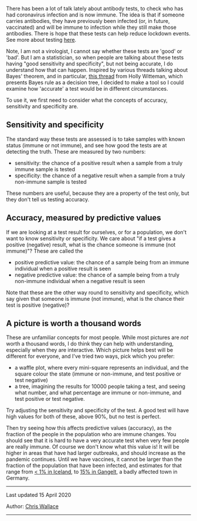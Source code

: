 There has been a lot of talk lately about antibody tests, to check who
has had coronavirus infection and is now immune. The idea is that if someone carries antibodies, they have previously been infected (or, in future, vaccinated) and will be immune to infection while they still make those antibodies. There is hope that these tests can help reduce lockdown events.  See more about testing [here](https://www.bbc.co.uk/news/health-51943612).

Note, I am not a virologist, I cannot say whether these tests are
'good' or 'bad'.  But I am a statistician, so when people are talking
about these tests having "good sensitivity and specificity", but not
being accurate, I do understand how that can happen.  Inspired by
various threads talking about Bayes' theorem, and in particular,
[this
thread](https://twitter.com/hwitteman/status/1249917008935882753?ref_src=twsrc%5Etfw)
from Holly Witteman, which presents Bayes rule as a decision tree, I
decided to make a tool so I could examine how 'accurate' a test
would be in different circumstances.

To use it, we first need to consider what the concepts of accuracy, sensitivity and specificity are.

## Sensitivity and specificity
The standard way these
tests are assessed is to take samples with known status (immune or not
immune), and see how good the tests are at detecting the truth.
These are measured by two numbers:
  * sensitivity: the chance of a positive result when a sample from a truly immune sample is tested
  * specificity: the chance of a negative result when a sample from a truly non-immune sample is tested

These numbers are useful, because they are a property of the test only, but they don't tell us testing accuracy.


## Accuracy, measured by predictive values

If we are looking at a test result for ourselves, or for a population, we don't want to know sensitivity or specificity.  We care about "if a test gives a positive (negative) result, what is the chance someone is immune (not immune)"?  These are called the
  * positive predictive value: the chance of a sample being from an immune individual when a positive result is seen
  * negative predictive value: the chance of a sample being from a truly non-immune individual when a negative result is seen

Note that these are the other way round to sensitivity and specificity, which say given that someone is immune (not immune), what is the chance their test is positive (negative)?

## A picture is worth a thousand words
These are unfamiliar concepts for most people.  While most pictures are *not* worth a thousand words, I do think they can help with understanding, especially when they are interactive.  Which picture helps best will be different for everyone, and I've tried two ways, pick which you prefer:
  * a waffle plot, where every mini-square represents an individual, and the square colour the state (immune or non-immune, and test positive or test negative)
  * a tree, imagining the results for 10000 people taking a test, and seeing what number, and what percentage are immune or non-immune, and test positive or test negative.

Try adjusting the sensitivity and specificity of the test.  A good test will have high values for both of these, above 90%, but no test is perfect.

Then try seeing how this affects predictive values (accuracy), as the fraction of the people in the population who are immune changes.  You should see that it is hard to have a very accurate test when very few people are really immune.  Of course we don't know what this value is!  It will be higher in areas that have had larger outbreaks, and should increase as the pandemic continues.  Until we have vaccines, it cannot be larger than the fraction of the population that have been infected, and estimates for that range from [< 1% in Iceland](https://www.nejm.org/doi/full/10.1056/NEJMoa2006100), to [15% in Gangelt](https://www.land.nrw/sites/default/files/asset/document/zwischenergebnis_covid19_case_study_gangelt.pdf), a badly affected town in Germany.

---

Last updated 15 April 2020

Author: [Chris Wallace](https://www.mrc-bsu.cam.ac.uk/people/in-alphabetical-order/t-to-z/chris-wallace/)

---
